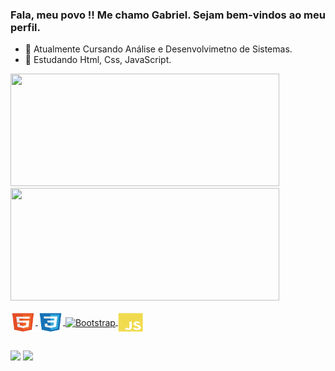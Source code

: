 ### Fala, meu povo !! Me chamo Gabriel. Sejam bem-vindos ao meu perfil.

- 🔭 Atualmente Cursando Análise e Desenvolvimetno de Sistemas.
- 🌱 Estudando Html, Css, JavaScript.

<div style="display: inline_block">
  <a href="https://github.com/gab-oliveira">
  <img height="180em" width="430em" src="https://github-readme-stats.vercel.app/api?username=gab-oliveira&show_icons=true&theme=tokyonight&include_all_commits=true&count_private=true"/>
  <img height="180em" width="430em" src="https://github-readme-stats.vercel.app/api/top-langs/?username=gab-oliveira&layout=compact&langs_count=7&theme=tokyonight"/>
</div>

<div style="display: inline_block"><br>
  <img align="center" alt="HTML" height="30" width="40" src="https://raw.githubusercontent.com/devicons/devicon/master/icons/html5/html5-original.svg">
  <img align="center" alt="CSS" height="30" width="40" src="https://raw.githubusercontent.com/devicons/devicon/master/icons/css3/css3-original.svg">
  <img align="center" alt="Bootstrap" height="35" width="40"  src="https://cdn.jsdelivr.net/gh/devicons/devicon/icons/bootstrap/bootstrap-original.svg" />
  <img align="center" alt="Js" height="30" width="40" src="https://raw.githubusercontent.com/devicons/devicon/master/icons/javascript/javascript-plain.svg">
          
</div>

##

<div> 
  
  <a href = "mailto:profcontact.dev@gmail.com"><img src="https://img.shields.io/badge/-Gmail-%23333?style=for-the-badge&logo=gmail&logoColor=white" target="_blank"></a>
  <a href="https://www.linkedin.com/in/gabriel-matos-21a38223b/" target="_blank"><img src="https://img.shields.io/badge/-LinkedIn-%230077B5?style=for-the-badge&logo=linkedin&logoColor=white" target="_blank"></a> 
 
</div>
